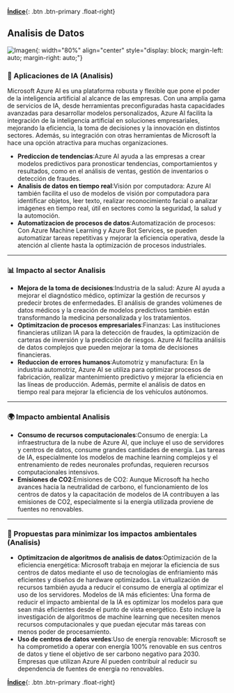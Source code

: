 [**Índice**](../../README.md){: .btn .btn-primary .float-right}


## Analisis de Datos
![Imagen](./images/azure.jpg){: width="80%" align="center" style="display: block; margin-left: auto; margin-right: auto;"}

### 🚀 Aplicaciones de IA (Analisis)
Microsoft Azure AI es una plataforma robusta y flexible que pone el poder de la inteligencia artificial al alcance de las empresas. Con una amplia gama de servicios de IA, desde herramientas preconfiguradas hasta capacidades avanzadas para desarrollar modelos personalizados, Azure AI facilita la integración de la inteligencia artificial en soluciones empresariales, mejorando la eficiencia, la toma de decisiones y la innovación en distintos sectores. Además, su integración con otras herramientas de Microsoft la hace una opción atractiva para muchas organizaciones.


- **Prediccion de tendencias**:Azure AI ayuda a las empresas a crear modelos predictivos para pronosticar tendencias, comportamientos y resultados, como en el análisis de ventas, gestión de inventarios o detección de fraudes.
- **Analisis de datos en tiempo real**:Visión por computadora: Azure AI también facilita el uso de modelos de visión por computadora para identificar objetos, leer texto, realizar reconocimiento facial o analizar imágenes en tiempo real, útil en sectores como la seguridad, la salud y la automoción.
- **Automatizacion de procesos de datos**:Automatización de procesos: Con Azure Machine Learning y Azure Bot Services, se pueden automatizar tareas repetitivas y mejorar la eficiencia operativa, desde la atención al cliente hasta la optimización de procesos industriales.

---

### 📊  Impacto al sector Analisis


- **Mejora de la toma de decisiones**:Industria de la salud: Azure AI ayuda a mejorar el diagnóstico médico, optimizar la gestión de recursos y predecir brotes de enfermedades. El análisis de grandes volúmenes de datos médicos y la creación de modelos predictivos también están transformando la medicina personalizada y los tratamientos.
- **Optimitzacion de procesos empresariales**:Finanzas: Las instituciones financieras utilizan IA para la detección de fraudes, la optimización de carteras de inversión y la predicción de riesgos. Azure AI facilita análisis de datos complejos que pueden mejorar la toma de decisiones financieras.
- **Reduccion de errores humanos**:Automotriz y manufactura: En la industria automotriz, Azure AI se utiliza para optimizar procesos de fabricación, realizar mantenimiento predictivo y mejorar la eficiencia en las líneas de producción. Además, permite el análisis de datos en tiempo real para mejorar la eficiencia de los vehículos autónomos.

---

### 🌍 Impacto ambiental Analisis


- **Consumo de recursos computacionales**:Consumo de energía: La infraestructura de la nube de Azure AI, que incluye el uso de servidores y centros de datos, consume grandes cantidades de energía. Las tareas de IA, especialmente los modelos de machine learning complejos y el entrenamiento de redes neuronales profundas, requieren recursos computacionales intensivos.
- **Emisiones de CO2**:Emisiones de CO2: Aunque Microsoft ha hecho avances hacia la neutralidad de carbono, el funcionamiento de los centros de datos y la capacitación de modelos de IA contribuyen a las emisiones de CO2, especialmente si la energía utilizada proviene de fuentes no renovables.

---

### 🌱 Propuestas para minimizar los impactos ambientales (Analisis)


- **Optimitzacion de algoritmos de analisis de datos**:Optimización de la eficiencia energética: Microsoft trabaja en mejorar la eficiencia de sus centros de datos mediante el uso de tecnologías de enfriamiento más eficientes y diseños de hardware optimizados. La virtualización de recursos también ayuda a reducir el consumo de energía al optimizar el uso de los servidores. Modelos de IA más eficientes: Una forma de reducir el impacto ambiental de la IA es optimizar los modelos para que sean más eficientes desde el punto de vista energético. Esto incluye la investigación de algoritmos de machine learning que necesiten menos recursos computacionales y que puedan ejecutar más tareas con menos poder de procesamiento.
- **Uso de centros de datos verdes**:Uso de energía renovable: Microsoft se ha comprometido a operar con energía 100% renovable en sus centros de datos y tiene el objetivo de ser carbono negativo para 2030. Empresas que utilizan Azure AI pueden contribuir al reducir su dependencia de fuentes de energía no renovables.


[**Índice**](../../README.md){: .btn .btn-primary .float-right}
